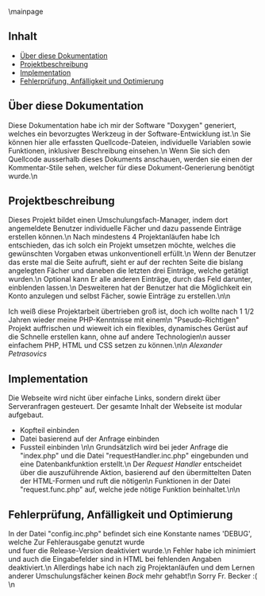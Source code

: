 \mainpage

## Inhalt
* [Über diese Dokumentation](#Dokumentation)
* [Projektbeschreibung](#Beschreibung)
* [Implementation](#Implementation)
* [Fehlerprüfung, Anfälligkeit und Optimierung](#Opt)


## <a name="Dokumentation">Über diese Dokumentation</a>
Diese Dokumentation habe ich mir der Software "Doxygen" generiert, welches ein bevorzugtes Werkzeug in der Software-Entwicklung ist.\n
Sie können hier alle erfassten Quellcode-Dateien, individuelle Variablen sowie Funktionen, inklusiver Beschreibung einsehen.\n
Wenn Sie sich den Quellcode ausserhalb dieses Dokuments anschauen, werden sie einen der Kommentar-Stile sehen,
welcher für diese Dokument-Generierung benötigt wurde.\n

## <a name="Beschreibung">Projektbeschreibung</a>
Dieses Projekt bildet einen Umschulungsfach-Manager, indem dort angemeldete Benutzer individuelle Fächer und dazu passende Einträge erstellen können.\n
Nach mindestens 4 Projektanläufen habe Ich entschieden, das ich solch ein Projekt umsetzen möchte,
welches die gewünschten Vorgaben etwas unkonventionell erfüllt.\n
Wenn der Benutzer das erste mal die Seite aufruft, sieht er auf der rechten Seite die bislang angelegten Fächer und
daneben die letzten drei Einträge, welche getätigt wurden.\n
Optional kann Er alle anderen Einträge, durch das Feld darunter, einblenden lassen.\n
Desweiteren hat der Benutzer hat die Möglichkeit ein Konto anzulegen und selbst Fächer, sowie Einträge zu erstellen.\n\n

Ich weiß diese Projektarbeit übertrieben groß ist, doch ich wollte nach 1 1/2 Jahren wieder meine PHP-Kenntnisse mit einem\n 
\"Pseudo-Richtigen\" Projekt auffrischen und wieweit ich ein flexibles, dynamisches Gerüst auf die Schnelle erstellen kann, ohne auf andere Technologien\n ausser einfachem PHP, HTML und CSS setzen zu können.\n\n
*Alexander Petrasovics*

## <a name="Implementation">Implementation</a>
Die Webseite wird nicht über einfache Links, sondern direkt über Serveranfragen gesteuert.
Der gesamte Inhalt der Webseite ist modular aufgebaut.
* Kopfteil einbinden
* Datei basierend auf der Anfrage einbinden
* Fussteil einbinden
\n\n
Grundsätzlich wird bei jeder Anfrage die "index.php" und die Datei "requestHandler.inc.php" eingebunden und eine Datenbankfunktion erstellt.\n
Der _Request Handler_ entscheidet über die auszuführende Aktion, basierend auf den übermittelten Daten der HTML-Formen und ruft die nötigen\n
Funktionen in der Datei "request.func.php" auf, welche jede nötige Funktion beinhaltet.\n\n

## <a name="Opt">Fehlerprüfung, Anfälligkeit und Optimierung</a>
In der Datei "config.inc.php" befindet sich eine Konstante names 'DEBUG', welche Zur Fehlerausgabe genutzt wurde\
und fuer die Release-Version deaktiviert wurde.\n
Fehler habe ich minimiert und auch die Eingabefelder sind in HTML bei fehlenden Angaben deaktiviert.\n
Allerdings habe ich nach zig Projektanläufen und dem Lernen anderer Umschulungsfächer keinen *Bock* mehr gehabt!\n
Sorry Fr. Becker :\( \n 